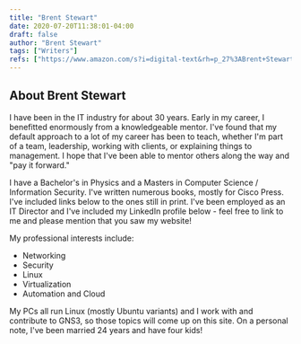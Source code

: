 ```yaml
---
title: "Brent Stewart"
date: 2020-07-20T11:38:01-04:00
draft: false
author: "Brent Stewart"
tags: ["Writers"]
refs: ["https://www.amazon.com/s?i=digital-text&rh=p_27%3ABrent+Stewart&s=relevancerank&text=Brent+Stewart&ref=dp_byline_sr_ebooks_1","https://www.ciscopress.com/authors/bio/13fc09c0-10cc-4eee-81b5-6cefd9f81ab0","https://www.linkedin.com/in/brentdstewart/"]
---
```



## About Brent Stewart
I have been in the IT industry for about 30 years.  Early in my career, I benefitted enormously from a knowledgeable mentor.  I've found that my default approach to a lot of my career has been to teach, whether I'm part of a team, leadership, working with clients, or explaining things to management.  I hope that I've been able to mentor others along the way and "pay it forward."

I have a Bachelor's in Physics and a Masters in Computer Science / Information Security.  I've written numerous books, mostly for Cisco Press.  I've included links below to the ones still in print.  I've been employed as an IT Director and I've included my LinkedIn profile below - feel free to link to me and please mention that you saw my website!

My professional interests include:
* Networking
* Security
* Linux
* Virtualization
* Automation and Cloud

My PCs all run Linux (mostly Ubuntu variants) and I work with and contribute to GNS3, so those topics will come up on this site.  On a personal note, I've been married 24 years and have four kids!

